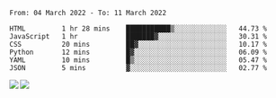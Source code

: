 <!--START_SECTION:waka-->

```text
From: 04 March 2022 - To: 11 March 2022

HTML         1 hr 28 mins    ███████████▒░░░░░░░░░░░░░   44.73 %
JavaScript   1 hr            ███████▓░░░░░░░░░░░░░░░░░   30.31 %
CSS          20 mins         ██▓░░░░░░░░░░░░░░░░░░░░░░   10.17 %
Python       12 mins         █▓░░░░░░░░░░░░░░░░░░░░░░░   06.09 %
YAML         10 mins         █▒░░░░░░░░░░░░░░░░░░░░░░░   05.47 %
JSON         5 mins          ▓░░░░░░░░░░░░░░░░░░░░░░░░   02.77 %
```

<!--END_SECTION:waka-->
<a href="https://github.com/anuraghazra/github-readme-stats">
  <img align="left" src="https://github-readme-stats.vercel.app/api?username=Tanesan&count_private=true&show_icons=true" />
<img align="left" src="https://github-readme-stats.vercel.app/api/top-langs/?username=Tanesan" />
</a>
